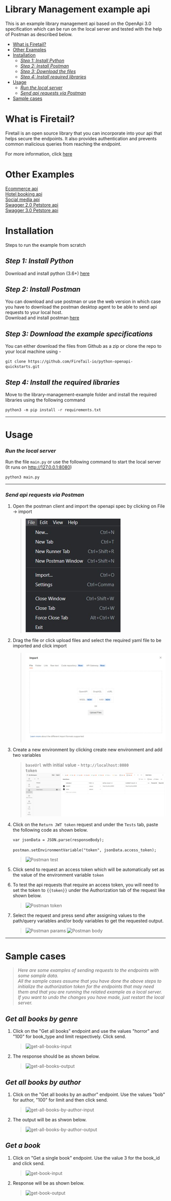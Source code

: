 # Library Management example api

This is an example library management api based on the OpenApi 3.0 specification which can be run on the local server and tested with the help of Postman as described below.

  - [What is Firetail?](#what-is-firetail)
  - [Other Examples](#other-examples)
  - [Installation](#installation)
    - [*Step 1: Install Python*](#step-1-install-python)
    - [*Step 2: Install Postman*](#step-2-install-postman)
    - [*Step 3: Download the files*](#step-3-download-the-files)
    - [*Step 4: Install required libraries*](#step-3-install-required-libraries)
  - [Usage](#usage)
    - [*Run the local server*](#run-the-local-server)
    - [*Send api requests via Postman*](#sending-api-requests-via-postman)
  - [Sample cases](#sample-cases)
  
What is Firetail? 
===
Firetail is an open source library that you can incorporate into your api that 
helps secure the endpoints. It also provides authentication and prevents common malicious queries from reaching the endpoint.

For more information, click [here](https://firetail.readthedocs.io/en/latest/)


Other Examples
===
[Ecommerce api](../ecommerce-example/README.MD)<br>
[Hotel booking api](../hotel-booking-example/README.MD)<br>
[Social media api](../social-media-example/README.MD)<br>
[Swagger 2.0 Petstore api](../swagger-petstore-2.0-example/README.MD)<br>
[Swagger 3.0 Petstore api](../swagger-petstore-3.0-example/README.MD)

Installation
===
Steps to run the example from scratch

## *Step 1: Install Python*

Download and install python (3.6+) [here](https://www.python.org/downloads/)


## *Step 2: Install Postman*

You can download and use postman or use the web version in which case you have to download the postman desktop agent to be able to send api requests to your local host.<br>
Download and install postman [here](https://www.postman.com/downloads/)


## *Step 3: Download the example specifications*

You can either download the files from Github as a zip or clone the repo to your local machine using -
```
git clone https://github.com/FireTail-io/python-openapi-quickstarts.git
```


## *Step 4: Install the required libraries*

Move to the library-management-example folder and install the required libraries using the following command
```
python3 -m pip install -r requirements.txt
```
***

Usage
===

### *Run the local server*

Run the file `main.py` or use the following command  to start the local server (It runs on http://127.0.0.1:8080)
```
python3 main.py
```
***

### *Send api requests via Postman*

1. Open the postman client and import the openapi spec by clicking on File -> import
    >![Import yaml to postman](../assets/images/library/postman-import.jpg)

2. Drag the file or click upload files and select the required yaml file to be imported and click import
    >![Postman import dialog](../assets/images/library/postman-import-file.jpg)

3. Create a new environment by clicking create new environment and add two variables
    >`baseUrl` with initial value - `http://localhost:8080`<br>
    >`token`
    >![Postman environment](../assets/images/library/postman-environment.jpg)

4. Click on the `Return JWT token` request and under the `Tests` tab, paste the following code as shown below.
    ```
    var jsonData = JSON.parse(responseBody);

    postman.setEnvironmentVariable("token", jsonData.access_token);

   ```
    >![Postman test](/assets/images/library/postman-test.jpg)
   

5. Click send to request an access token which will be automatically set as the value of the environment variable `token`

6. To test the api requests that require an access token, you will need to set the token to `{{token}}` under the Authorization tab of the request like shown below.
    >![Postman token](../assets/images/library/postman-token.jpg)

7. Select the request and press send after assigning values to the path/query variables and/or body variables to get the requested output.
    >![Postman params](../assets/images/library/postman-param.jpg)
    >![Postman body](../assets/images/library/postman-body.jpg)
***
Sample cases
===
>*Here are some examples of sending requests to the endpoints with some sample data.<br>All the sample cases assume that you have done the above steps to initialize the authorization token for the endpoints that may need them and that you are running the related example as a local server.<br>
If you want to undo the changes you have made, just restart the local server.*
## *Get all books by genre*
1. Click on the "Get all books" endpoint and use the values "horror" and "100" for book_type and limit respectively. Click send.
    >![get-all-books-input](../assets/images/library/samples/get-all-books-input.png)
2. The response should be as shown below.
    >![get-all-books-output](../assets/images/library/samples/get-all-books-output.png)

## *Get all books by author*
1. Click on the "Get all books by an author" endpoint. Use the values "bob" for author, "100" for limit and then click send.
    >![get-all-books-by-author-input](../assets/images/library/samples/get-books-by-author-input.png)
2. The output will be as shwon below.
    >![get-all-books-by-author-output](../assets/images/library/samples/get-books-by-author-output.png)

## *Get a book*
1. Click on "Get a single book" endpoint. Use the value 3 for the book_id and click send.
    >![get-book-input](../assets/images/library/samples/get-book-input.png)
2. Response will be as shown below.
    >![get-book-output](../assets/images/library/samples/get-book-output.png)